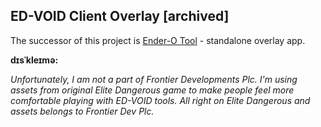 ## ED-VOID Client Overlay [archived]

The successor of this project is [Ender-O Tool](https://github.com/vovchisko/ender-o) - standalone overlay app.

**dɪsˈkleɪmə:**

*Unfortunately, I am not a part of Frontier Developments Plc. I'm using assets from original Elite Dangerous game to make people feel more comfortable playing with ED-VOID tools. All right on Elite Dangerous and assets belongs to Frontier Dev Plc.*
